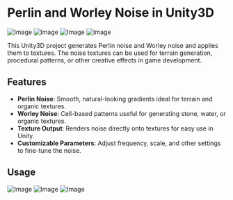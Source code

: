 # Perlin and Worley Noise in Unity3D

![Image](https://github.com/user-attachments/assets/9534981a-a4f6-4245-9650-c9d552139499)
![Image](https://github.com/user-attachments/assets/14d35ed7-21df-4ef6-9740-225ad89b6976)
![Image](https://github.com/user-attachments/assets/5e79cc60-8517-4d78-88b2-dddf0406d252)
![Image](https://github.com/user-attachments/assets/17da429d-0c0c-4b18-bbdc-c3e035ea7aad)

This Unity3D project generates Perlin noise and Worley noise and applies them to textures. The noise textures can be used for terrain generation, procedural patterns, or other creative effects in game development.

## Features

- **Perlin Noise**: Smooth, natural-looking gradients ideal for terrain and organic textures.  
- **Worley Noise**: Cell-based patterns useful for generating stone, water, or organic textures.  
- **Texture Output**: Renders noise directly onto textures for easy use in Unity.  
- **Customizable Parameters**: Adjust frequency, scale, and other settings to fine-tune the noise.  

## Usage

![Image](https://github.com/user-attachments/assets/0599ea4a-1924-48df-bada-7a4a5f239e9a)
![Image](https://github.com/user-attachments/assets/22f128f1-6395-448e-b360-178f75f8d7d5)
![Image](https://github.com/user-attachments/assets/ed9d046c-ae96-4c15-8f9d-dc2f9094ecf0)
